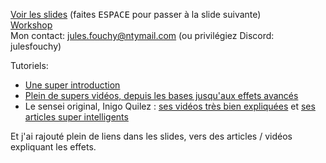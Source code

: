 [Voir les slides](https://julesfouchy.github.io/Faire-de-l-art-avec-des-maths/) (faites <kbd>ESPACE</kbd> pour passer à la slide suivante)<br/>
[Workshop](https://github.com/JulesFouchy/Faire-de-l-art-avec-des-maths/blob/main/Workshop.md)<br/>
Mon contact: jules.fouchy@ntymail.com (ou privilégiez Discord: julesfouchy)

Tutoriels:
- [Une super introduction](https://youtu.be/f4s1h2YETNY)
- [Plein de supers vidéos, depuis les bases jusqu'aux effets avancés](https://youtu.be/u5HAYVHsasc?list=PLGmrMu-IwbguU_nY2egTFmlg691DN7uE5)
- Le sensei original, Inigo Quilez : [ses vidéos très bien expliquées](https://youtu.be/BFld4EBO2RE?list=PL0EpikNmjs2CYUMePMGh3IjjP4tQlYqji) et [ses articles super intelligents](https://iquilezles.org/articles/)

Et j'ai rajouté plein de liens dans les slides, vers des articles / vidéos expliquant les effets.
